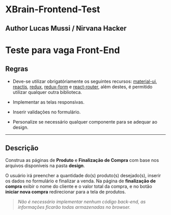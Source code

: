 # XBrain-Frontend-Test

## Author Lucas Mussi / Nirvana Hacker

# Teste para vaga Front-End

## Regras

* Deve-se utilizar obrigatóriamente os seguintes recursos: [material-ui](https://material-ui.com/), [reactjs](https://reactjs.org/), [redux](https://redux.js.org/), [redux-form](https://redux-form.com) e [react-router](https://github.com/ReactTraining/react-router), além destes, é permitido utilizar qualquer outra biblioteca.

* Implementar as telas responsivas.

* Inserir validações no formulário.

* Personalize se necessário qualquer componente para se adequar ao design.

---

## Descrição

Construa as páginas de **Produto** e **Finalização de Compra** com base nos arquivos disponíveis na pasta **design**.

O usuário irá preencher a quantidade do(s) produto(s) desejado(s), inserir os dados no formulário e finalizar a venda. Na página de **finalização de compra** exibir o nome do cliente e o valor total da compra, e no botão **iniciar nova compra** redirecionar para a tela de produtos.

> *Não é necessário implementar nenhum código back-end, as informações ficarão todas armazenadas no browser.*
